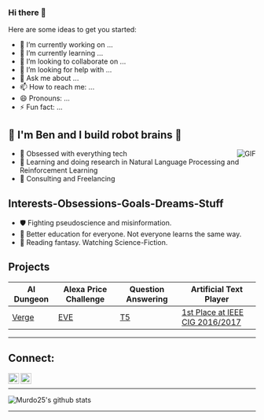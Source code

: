 ### Hi there 👋

Here are some ideas to get you started:

- 🔭 I’m currently working on ...
- 🌱 I’m currently learning ...
- 👯 I’m looking to collaborate on ...
- 🤔 I’m looking for help with ...
- 💬 Ask me about ...
- 📫 How to reach me: ...
- 😄 Pronouns: ...
- ⚡ Fun fact: ...


## :brain: I'm Ben and I build robot brains :brain:


<img align="right" alt="GIF" src="https://media.giphy.com/media/3o85xwc5c8DCoAF440/giphy.gif" />

- :robot: Obsessed with everything tech
- :mag_right: Learning and doing research in Natural Language Processing and Reinforcement Learning
- :briefcase: Consulting and Freelancing

## Interests-Obsessions-Goals-Dreams-Stuff

- :shield: Fighting pseudoscience and misinformation.
- :microscope: Better education for everyone. Not everyone learns the same way.
- :dragon: Reading fantasy. Watching Science-Fiction.

## Projects
| AI Dungeon | Alexa Price Challenge | Question Answering | Artificial Text Player |
|------------|-----------------------|--------------------|------------------------|
| [Verge](https://www.theverge.com/2019/12/30/21042942/ai-dungeon-nick-walton-openai-gpt2-text-adventure-game-web-version-launch) | [EVE](https://pcc.cs.byu.edu/2018/02/24/we-are-eve/)| [T5](https://github.com/murdo25/huggingfaceQA)| [1st Place at IEEE CIG 2016/2017](http://atkrye.github.io/IEEE-CIG-Text-Adventurer-Competition/2017/08/29/SecondYearResults/) |



---

## Connect:

[<img align="left" alt="bens | Twitter" width="22px" src="https://cdn.jsdelivr.net/npm/simple-icons@v3/icons/twitter.svg" />][twitter]
[<img align="left" alt="bens | LinkedIn" width="22px" src="https://cdn.jsdelivr.net/npm/simple-icons@v3/icons/linkedin.svg" />][linkedin]

</br>


---

![Murdo25's github stats](https://github-readme-stats.vercel.app/api?username=murdo25&show_icons=true&hide_border=true&hide=contribs&theme=dark)

---


[twitter]: https://twitter.com/ben_murdoch_94
[linkedin]: https://www.linkedin.com/in/ben-murdoch/
